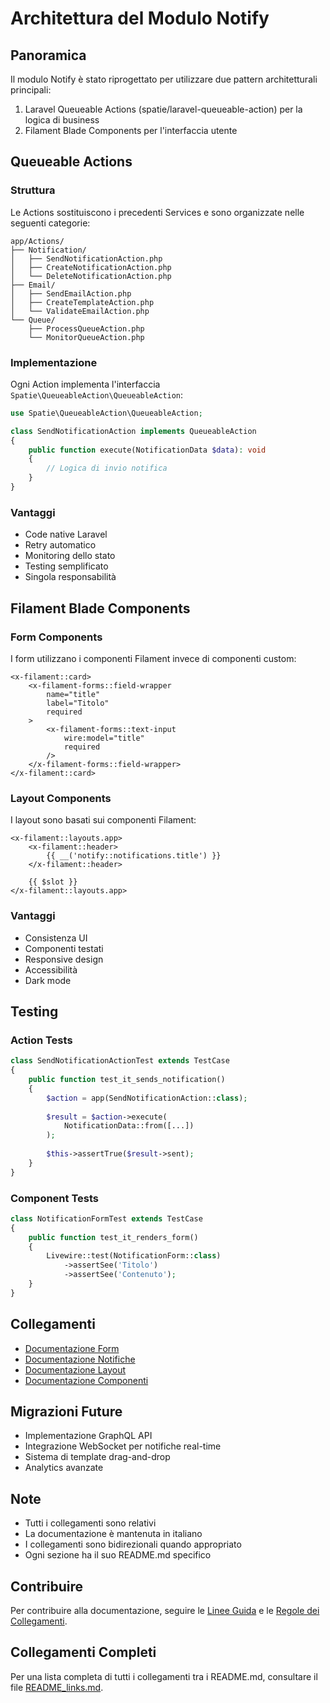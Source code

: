 # Architettura del Modulo Notify

## Panoramica

Il modulo Notify è stato riprogettato per utilizzare due pattern architetturali principali:

1. Laravel Queueable Actions (spatie/laravel-queueable-action) per la logica di business
2. Filament Blade Components per l'interfaccia utente

## Queueable Actions

### Struttura
Le Actions sostituiscono i precedenti Services e sono organizzate nelle seguenti categorie:

```
app/Actions/
├── Notification/
│   ├── SendNotificationAction.php
│   ├── CreateNotificationAction.php
│   └── DeleteNotificationAction.php
├── Email/
│   ├── SendEmailAction.php
│   ├── CreateTemplateAction.php
│   └── ValidateEmailAction.php
└── Queue/
    ├── ProcessQueueAction.php
    └── MonitorQueueAction.php
```

### Implementazione
Ogni Action implementa l'interfaccia `Spatie\QueueableAction\QueueableAction`:

```php
use Spatie\QueueableAction\QueueableAction;

class SendNotificationAction implements QueueableAction
{
    public function execute(NotificationData $data): void
    {
        // Logica di invio notifica
    }
}
```

### Vantaggi
- Code native Laravel
- Retry automatico
- Monitoring dello stato
- Testing semplificato
- Singola responsabilità

## Filament Blade Components

### Form Components
I form utilizzano i componenti Filament invece di componenti custom:

```blade
<x-filament::card>
    <x-filament-forms::field-wrapper
        name="title"
        label="Titolo"
        required
    >
        <x-filament-forms::text-input
            wire:model="title"
            required
        />
    </x-filament-forms::field-wrapper>
</x-filament::card>
```

### Layout Components
I layout sono basati sui componenti Filament:

```blade
<x-filament::layouts.app>
    <x-filament::header>
        {{ __('notify::notifications.title') }}
    </x-filament::header>

    {{ $slot }}
</x-filament::layouts.app>
```

### Vantaggi
- Consistenza UI
- Componenti testati
- Responsive design
- Accessibilità
- Dark mode

## Testing

### Action Tests
```php
class SendNotificationActionTest extends TestCase
{
    public function test_it_sends_notification()
    {
        $action = app(SendNotificationAction::class);
        
        $result = $action->execute(
            NotificationData::from([...])
        );
        
        $this->assertTrue($result->sent);
    }
}
```

### Component Tests
```php
class NotificationFormTest extends TestCase
{
    public function test_it_renders_form()
    {
        Livewire::test(NotificationForm::class)
            ->assertSee('Titolo')
            ->assertSee('Contenuto');
    }
}
```

## Collegamenti

- [Documentazione Form](tailwind_forms.md)
- [Documentazione Notifiche](tailwind_notifications.md)
- [Documentazione Layout](tailwind_layouts.md)
- [Documentazione Componenti](tailwind_components.md)

## Migrazioni Future

- Implementazione GraphQL API
- Integrazione WebSocket per notifiche real-time
- Sistema di template drag-and-drop
- Analytics avanzate

## Note
- Tutti i collegamenti sono relativi
- La documentazione è mantenuta in italiano
- I collegamenti sono bidirezionali quando appropriato
- Ogni sezione ha il suo README.md specifico

## Contribuire
Per contribuire alla documentazione, seguire le [Linee Guida](../../../docs/linee-guida-documentazione.md) e le [Regole dei Collegamenti](../../../docs/regole_collegamenti_documentazione.md).

## Collegamenti Completi
Per una lista completa di tutti i collegamenti tra i README.md, consultare il file [README_links.md](../../../docs/README_links.md). 
